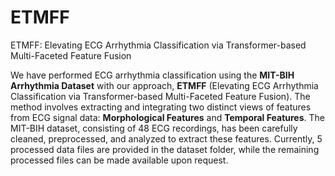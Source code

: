 # ETMFF
ETMFF: Elevating ECG Arrhythmia Classification via Transformer-based Multi-Faceted Feature Fusion

We have performed ECG arrhythmia classification using the **MIT-BIH Arrhythmia Dataset** with our approach, **ETMFF** (Elevating ECG Arrhythmia Classification via Transformer-based Multi-Faceted Feature Fusion). The method involves extracting and integrating two distinct views of features from ECG signal data: **Morphological Features** and **Temporal Features**. The MIT-BIH dataset, consisting of 48 ECG recordings, has been carefully cleaned, preprocessed, and analyzed to extract these features. Currently, 5 processed data files are provided in the dataset folder, while the remaining processed files can be made available upon request.
